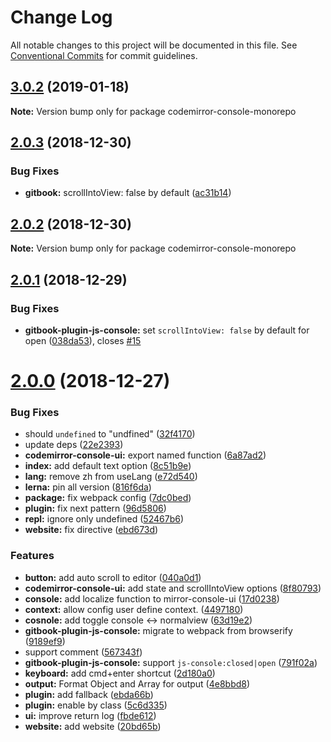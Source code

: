 # Change Log

All notable changes to this project will be documented in this file.
See [Conventional Commits](https://conventionalcommits.org) for commit guidelines.

## [3.0.2](https://github.com/azu/codemirror-console/compare/v2.0.3...v3.0.2) (2019-01-18)

**Note:** Version bump only for package codemirror-console-monorepo





## [2.0.3](https://github.com/azu/codemirror-console/compare/v2.0.2...v2.0.3) (2018-12-30)


### Bug Fixes

* **gitbook:** scrollIntoView: false by default ([ac31b14](https://github.com/azu/codemirror-console/commit/ac31b14))





## [2.0.2](https://github.com/azu/codemirror-console/compare/v2.0.1...v2.0.2) (2018-12-30)

**Note:** Version bump only for package codemirror-console-monorepo





## [2.0.1](https://github.com/azu/codemirror-console/compare/v2.0.0...v2.0.1) (2018-12-29)


### Bug Fixes

* **gitbook-plugin-js-console:** set `scrollIntoView: false` by default for open ([038da53](https://github.com/azu/codemirror-console/commit/038da53)), closes [#15](https://github.com/azu/codemirror-console/issues/15)





# [2.0.0](https://github.com/azu/codemirror-console/compare/1.0.0...2.0.0) (2018-12-27)


### Bug Fixes

* should `undefined` to "undfined" ([32f4170](https://github.com/azu/codemirror-console/commit/32f4170))
* update deps ([22e2393](https://github.com/azu/codemirror-console/commit/22e2393))
* **codemirror-console-ui:** export named function ([6a87ad2](https://github.com/azu/codemirror-console/commit/6a87ad2))
* **index:** add default text option ([8c51b9e](https://github.com/azu/codemirror-console/commit/8c51b9e))
* **lang:** remove zh from useLang ([e72d540](https://github.com/azu/codemirror-console/commit/e72d540))
* **lerna:** pin all version ([816f6da](https://github.com/azu/codemirror-console/commit/816f6da))
* **package:** fix webpack config ([7dc0bed](https://github.com/azu/codemirror-console/commit/7dc0bed))
* **plugin:** fix next pattern ([96d5806](https://github.com/azu/codemirror-console/commit/96d5806))
* **repl:** ignore only undefined ([52467b6](https://github.com/azu/codemirror-console/commit/52467b6))
* **website:** fix directive ([ebd673d](https://github.com/azu/codemirror-console/commit/ebd673d))


### Features

* **button:** add auto scroll to editor ([040a0d1](https://github.com/azu/codemirror-console/commit/040a0d1))
* **codemirror-console-ui:** add state and scrollIntoView options ([8f80793](https://github.com/azu/codemirror-console/commit/8f80793))
* **console:** add localize function to mirror-console-ui ([17d0238](https://github.com/azu/codemirror-console/commit/17d0238))
* **context:** allow config user define context. ([4497180](https://github.com/azu/codemirror-console/commit/4497180))
* **cosnole:** add toggle console <-> normalview ([63d19e2](https://github.com/azu/codemirror-console/commit/63d19e2))
* **gitbook-plugin-js-console:** migrate to webpack from browserify ([9189ef9](https://github.com/azu/codemirror-console/commit/9189ef9))
* support <!-- js-console --> comment ([567343f](https://github.com/azu/codemirror-console/commit/567343f))
* **gitbook-plugin-js-console:** support `js-console:closed|open` ([791f02a](https://github.com/azu/codemirror-console/commit/791f02a))
* **keyboard:** add cmd+enter shortcut ([2d180a0](https://github.com/azu/codemirror-console/commit/2d180a0))
* **output:** Format Object and Array for output ([4e8bbd8](https://github.com/azu/codemirror-console/commit/4e8bbd8))
* **plugin:** add fallback ([ebda66b](https://github.com/azu/codemirror-console/commit/ebda66b))
* **plugin:** enable by class ([5c6d335](https://github.com/azu/codemirror-console/commit/5c6d335))
* **ui:** improve return log ([fbde612](https://github.com/azu/codemirror-console/commit/fbde612))
* **website:** add website ([20bd65b](https://github.com/azu/codemirror-console/commit/20bd65b))
